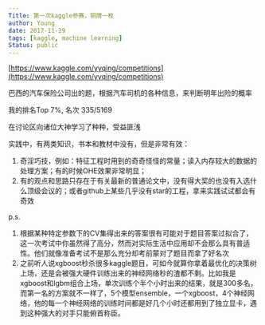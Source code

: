 ```yaml
---
Title: 第一次kaggle参赛，铜牌一枚
author: Young
date: 2017-11-29
tags: [kaggle, machine learning]
Status: public
---
```

[https://www.kaggle.com/yyqing/competitions](https://www.kaggle.com/yyqing/competitions)

巴西的汽车保险公司出的题，根据汽车司机的各种信息，来判断明年出险的概率

我的排名Top 7%, 名次 335/5169

在讨论区向诸位大神学习了种种，受益匪浅

实践中，有两类知识，书本和教材中没有，但是非常有效：

1. 奇淫巧技，例如：特征工程时用到的奇奇怪怪的常量；读入内存较大的数据的处理方案；有的时候OHE效果非常明显；
2. 有的观点和思路只存在于有关最新的普通论文中，没有得大奖的也没有入选什么顶级会议的；或者github上某些几乎没有star的工程，拿来实践试试都会有奇效


p.s.

1. 根据某种特定参数下的CV集得出来的答案很有可能对于题目答案过拟合了，这一次考试中你虽然得了高分，然而对实际生活中应用却不会那么具有普适性。他们就像准备考试不是那么充分却考前蒙对了题目而拿了好名次
2. 之前听人说xgboost秒杀很多kaggle题目，可如今就算你拿着最优化的决策树上场，还是会被强大硬件训练出来的神经网络秒的渣都不剩。比如我是xgboost和lgbm组合上场，单次训练个半个小时出来的结果，就是300多名，而第一名的方案就不一样了，5个模型ensemble，一个xgboost，4个神经网络，他的每一个神经网络的训练时间都是好几个小时还都用到了独立显卡，遇到这种强大的对手只能俯首称臣。